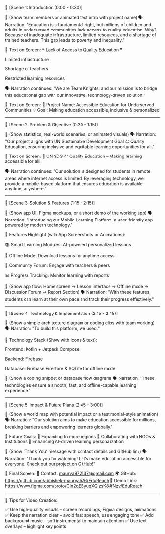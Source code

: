 

🎤 [Scene 1: Introduction (0:00 - 0:30)]

🎥 (Show team members or animated text intro with project name)
🗣️ Narration:
"Education is a fundamental right, but millions of children and adults in underserved communities lack access to quality education. Why? Because of inadequate infrastructure, limited resources, and a shortage of trained teachers. This gap leads to poverty and inequality."

📌 Text on Screen:
❝ Lack of Access to Quality Education ❞

Limited infrastructure

Shortage of teachers

Restricted learning resources


🗣️ Narration continues:
"We are Team Knights, and our mission is to bridge this educational gap with our innovative, technology-driven solution!"

📌 Text on Screen:
🚀 Project Name: Accessible Education for Underserved Communities
💡 Goal: Making education accessible, inclusive & personalized


---

🎤 [Scene 2: Problem & Objective (0:30 - 1:15)]

🎥 (Show statistics, real-world scenarios, or animated visuals)
🗣️ Narration:
"Our project aligns with UN Sustainable Development Goal 4: Quality Education, ensuring inclusive and equitable learning opportunities for all."

📌 Text on Screen:
📢 UN SDG 4: Quality Education – Making learning accessible for all!

🗣️ Narration continues:
"Our solution is designed for students in remote areas where internet access is limited. By leveraging technology, we provide a mobile-based platform that ensures education is available anytime, anywhere."


---

🎤 [Scene 3: Solution & Features (1:15 - 2:15)]

🎥 (Show app UI, Figma mockups, or a short demo of the working app)
🗣️ Narration:
"Introducing our Mobile Learning Platform, a user-friendly app powered by modern technology."

📌 Features Highlight (with App Screenshots or Animations):

📚 Smart Learning Modules: AI-powered personalized lessons

📶 Offline Mode: Download lessons for anytime access

💬 Community Forum: Engage with teachers & peers

📊 Progress Tracking: Monitor learning with reports


🎥 (Show app flow: Home screen → Lesson interface → Offline mode → Discussion Forum → Report Section)
🗣️ Narration:
"With these features, students can learn at their own pace and track their progress effectively."


---

🎤 [Scene 4: Technology & Implementation (2:15 - 2:45)]

🎥 (Show a simple architecture diagram or coding clips with team working)
🗣️ Narration:
"To build this platform, we used:"

📌 Technology Stack (Show with icons & text):

Frontend: Kotlin + Jetpack Compose

Backend: Firebase

Database: Firebase Firestore & SQLite for offline mode


🎥 (Show a coding snippet or database flow diagram)
🗣️ Narration:
"These technologies ensure a smooth, fast, and offline-capable learning experience."


---

🎤 [Scene 5: Impact & Future Plans (2:45 - 3:00)]

🎥 (Show a world map with potential impact or a testimonial-style animation)
🗣️ Narration:
"Our solution aims to make education accessible for millions, breaking barriers and empowering learners globally."

📌 Future Goals:
🚀 Expanding to more regions
🤝 Collaborating with NGOs & Institutions
🔧 Enhancing AI-driven learning personalization

🎥 (Show ‘Thank You’ message with contact details and GitHub link)
🗣️ Narration:
"Thank you for watching! Let’s make education accessible for everyone. Check out our project on GitHub!"

📌 Final Screen:
📩 Contact: maurya972137@gmail.com
🌍 GitHub: https://github.com/abhishek-maurya576/EduReach
🎥 Demo Link: https://www.figma.com/proto/Cin2qEByuqXQizsK8JfNzv/EduReach


---

🔹 Tips for Video Creation:

✅ Use high-quality visuals – screen recordings, Figma designs, animations
✅ Keep the narration clear – avoid fast speech, use engaging tone
✅ Add background music – soft instrumental to maintain attention
✅ Use text overlays – highlight key points


